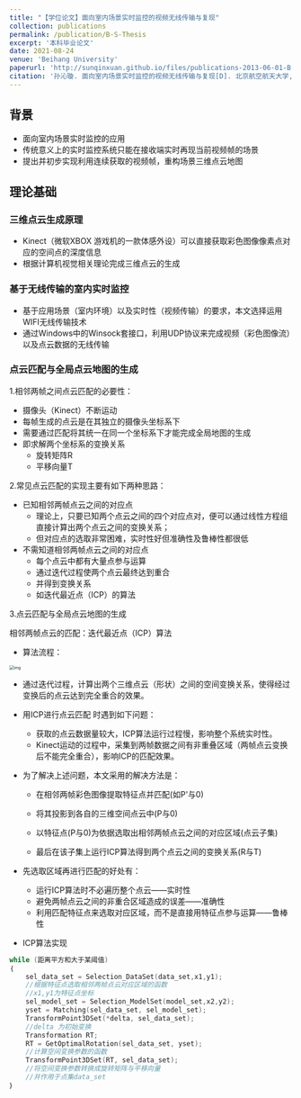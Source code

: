 ```yaml
---
title: "【学位论文】面向室内场景实时监控的视频无线传输与复现"
collection: publications
permalink: /publication/B-S-Thesis
excerpt: '本科毕业论文'
date: 2021-08-24
venue: 'Beihang University'
paperurl: 'http://sunqinxuan.github.io/files/publications-2013-06-01-B.S.Thesis.pdf'
citation: '孙沁璇. 面向室内场景实时监控的视频无线传输与复现[D]. 北京航空航天大学, 2013.'
---
```


## 背景

- 面向室内场景实时监控的应用
- 传统意义上的实时监控系统只能在接收端实时再现当前视频帧的场景
- 提出并初步实现利用连续获取的视频帧，重构场景三维点云地图

## 理论基础

### 三维点云生成原理

- Kinect（微软XBOX 游戏机的一款体感外设）可以直接获取彩色图像像素点对应的空间点的深度信息
- 根据计算机视觉相关理论完成三维点云的生成

### 基于无线传输的室内实时监控

- 基于应用场景（室内环境）以及实时性（视频传输）的要求，本文选择运用WIFI无线传输技术
- 通过Windows中的Winsock套接口，利用UDP协议来完成视频（彩色图像流）以及点云数据的无线传输

### 点云匹配与全局点云地图的生成

1.相邻两帧之间点云匹配的必要性：

- 摄像头（Kinect）不断运动
- 每帧生成的点云是在其独立的摄像头坐标系下
- 需要通过匹配将其统一在同一个坐标系下才能完成全局地图的生成
- 即求解两个坐标系的变换关系
  - 旋转矩阵R
  - 平移向量T

2.常见点云匹配的实现主要有如下两种思路：

- 已知相邻两帧点云之间的对应点
  - 理论上，只要已知两个点云之间的四个对应点对，便可以通过线性方程组直接计算出两个点云之间的变换关系；
  - 但对应点的选取非常困难，实时性好但准确性及鲁棒性都很低
- 不需知道相邻两帧点云之间的对应点
  - 每个点云中都有大量点参与运算
  - 通过迭代过程使两个点云最终达到重合
  - 并得到变换关系
  - 如迭代最近点（ICP）的算法

3.点云匹配与全局点云地图的生成

相邻两帧点云的匹配：迭代最近点（ICP）算法

- 算法流程：

<img src="https://sunqinxuan.github.io/images/publications-BSThesis-2013-06-01-img1.png" alt="img" style="zoom:50%;" />

- 通过迭代过程，计算出两个三维点云（形状）之间的空间变换关系，使得经过变换后的点云达到完全重合的效果。

- 用ICP进行点云匹配 时遇到如下问题：
  - 获取的点云数据量较大，ICP算法运行过程慢，影响整个系统实时性。
  - Kinect运动的过程中，采集到两帧数据之间有非重叠区域（两帧点云变换后不能完全重合），影响ICP的匹配效果。

- 为了解决上述问题，本文采用的解决方法是：

  - 在相邻两帧彩色图像提取特征点并匹配(如P'与0)

  - 将其投影到各自的三维空间点云中(P与0)

  - 以特征点(P与0)为依据选取出相邻两帧点云之间的对应区域(点云子集)

  - 最后在该子集上运行ICP算法得到两个点云之间的变换关系(R与T)

- 先选取区域再进行匹配的好处有：

  - 运行ICP算法时不必遍历整个点云——实时性
  - 避免两帧点云之间的非重合区域造成的误差——准确性
  - 利用匹配特征点来选取对应区域，而不是直接用特征点参与运算——鲁棒性


- ICP算法实现

```c++
while (距离平方和大于某阈值)
｛
    sel_data_set = Selection_DataSet(data_set,x1,y1); 
    //根据特征点选取相邻两帧点云对应区域的函数
    //x1,y1为特征点坐标
    sel_model_set = Selection_ModelSet(model_set,x2,y2);
    yset = Matching(sel_data_set, sel_model_set);
    TransformPoint3DSet(*delta, sel_data_set);
    //delta 为初始变换
    Transformation RT;
    RT = GetOptimalRotation(sel_data_set, yset);
    //计算空间变换参数的函数
    TransformPoint3DSet(RT, sel_data_set);
    //将空间变换参数转换成旋转矩阵与平移向量
    //并作用于点集data_set
｝
```









